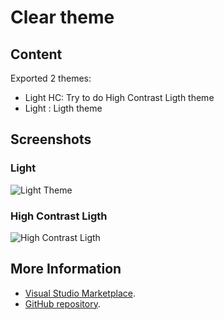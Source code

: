 # Clear theme

## Content

Exported 2 themes:

- Light HC: Try to do High Contrast Ligth theme
- Light : Ligth theme

## Screenshots

### Light

![Light Theme](https://raw.githubusercontent.com/danibram/vscode-clear-theme/master/light.png)

### High Contrast Ligth

![High Contrast Ligth ](https://raw.githubusercontent.com/danibram/vscode-clear-theme/master/light-hc.png)

## More Information

- [Visual Studio Marketplace](https://marketplace.visualstudio.com/items?itemName=danibram.theme-clear).
- [GitHub repository](https://github.com/danibram/vscode-clear-theme).
